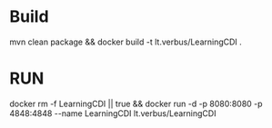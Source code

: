 # Build
mvn clean package && docker build -t lt.verbus/LearningCDI .

# RUN

docker rm -f LearningCDI || true && docker run -d -p 8080:8080 -p 4848:4848 --name LearningCDI lt.verbus/LearningCDI 